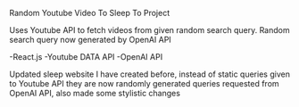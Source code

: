 Random Youtube Video To Sleep To Project

Uses Youtube API to fetch videos from given random search query.
Random search query now generated by OpenAI API

-React.js -Youtube DATA API -OpenAI API

Updated sleep website I have created before, instead of static queries given to Youtube API they are now randomly generated queries requested from OpenAI API, also made some stylistic changes
